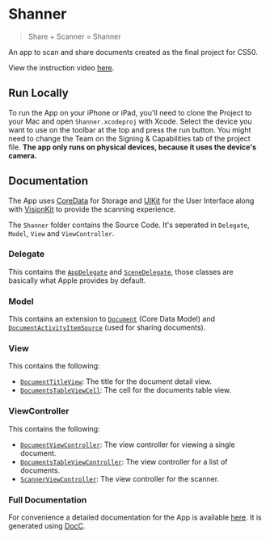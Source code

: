 # Shanner

> Share + Scanner = Shanner

An app to scan and share documents created as the final project for CS50.

View the instruction video [here](https://youtu.be/A2gl0tNPf-U).


## Run Locally

To run the App on your iPhone or iPad, you'll need to clone the Project to your Mac and open `Shanner.xcodeproj` with Xcode. Select the device you want to use on the toolbar at the top and press the run button. You might need to change the Team on the Signing & Capabilities tab of the project file. **The app only runs on physical devices, because it uses the device's camera.**


## Documentation

The App uses [CoreData](https://developer.apple.com/documentation/coredata) for Storage and [UIKit](https://developer.apple.com/documentation/uikit) for the User Interface along with [VisionKit](https://developer.apple.com/documentation/visionkit) to provide the scanning experience.

The `Shanner` folder contains the Source Code. It's seperated in `Delegate`, `Model`, `View` and `ViewController`.

### Delegate

This contains the [`AppDelegate`](https://timozacherl.com/Shanner/documentation/shanner/appdelegate) and [`SceneDelegate`](https://timozacherl.com/Shanner/documentation/shanner/scenedelegate), those classes are basically what Apple provides by default.

### Model

This contains an extension to [`Document`](https://timozacherl.com/Shanner/documentation/shanner/document) (Core Data Model) and [`DocumentActivityItemSource`](https://timozacherl.com/Shanner/documentation/shanner/documentactivityitemsource) (used for sharing documents).

### View

This contains the following:
- [`DocumentTitleView`](https://timozacherl.com/Shanner/documentation/shanner/documenttitleview): The title for the document detail view.
- [`DocumentsTableViewCell`](https://timozacherl.com/Shanner/documentation/shanner/documentstableviewcell): The cell for the documents table view.

### ViewController

This contains the following:
- [`DocumentViewController`](https://timozacherl.com/Shanner/documentation/shanner/documentviewcontroller): The view controller for viewing a single document.
- [`DocumentsTableViewController`](https://timozacherl.com/Shanner/documentation/shanner/documentstableviewcontroller): The view controller for a list of documents.
- [`ScannerViewController`](https://timozacherl.com/Shanner/documentation/shanner/scannerviewcontroller): The view controller for the scanner.

### Full Documentation

For convenience a detailed documentation for the App is available [here](https://timozacherl.com/Shanner/documentation/shanner/). It is generated using [DocC](https://developer.apple.com/documentation/Xcode/distributing-documentation-to-external-developers).
